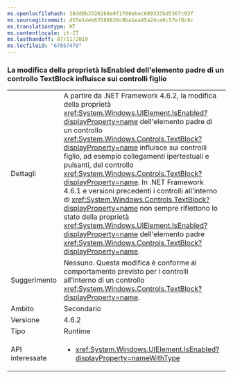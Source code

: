 ```yaml
---
ms.openlocfilehash: 38dd0b33202b8e8f1708ebec689333bd5367c93f
ms.sourcegitcommit: d55e14eb63588830c0ba1ea95a24ce6c57ef8c8c
ms.translationtype: HT
ms.contentlocale: it-IT
ms.lasthandoff: 07/11/2019
ms.locfileid: "67857479"
---
```

### <a name="changing-the-isenabled-property-of-the-parent-of-a-textblock-control-affects-any-child-controls"></a>La modifica della proprietà IsEnabled dell'elemento padre di un controllo TextBlock influisce sui controlli figlio

|   |   |
|---|---|
|Dettagli|A partire da .NET Framework 4.6.2, la modifica della proprietà <xref:System.Windows.UIElement.IsEnabled?displayProperty=name> dell'elemento padre di un controllo <xref:System.Windows.Controls.TextBlock?displayProperty=name> influisce sui controlli figlio, ad esempio collegamenti ipertestuali e pulsanti, del controllo <xref:System.Windows.Controls.TextBlock?displayProperty=name>. In .NET Framework 4.6.1 e versioni precedenti i controlli all'interno di <xref:System.Windows.Controls.TextBlock?displayProperty=name> non sempre riflettono lo stato della proprietà <xref:System.Windows.UIElement.IsEnabled?displayProperty=name> dell'elemento padre <xref:System.Windows.Controls.TextBlock?displayProperty=name>.|
|Suggerimento|Nessuno. Questa modifica è conforme al comportamento previsto per i controlli all'interno di un controllo <xref:System.Windows.Controls.TextBlock?displayProperty=name>.|
|Ambito|Secondario|
|Versione|4.6.2|
|Tipo|Runtime|
|API interessate|<ul><li><xref:System.Windows.UIElement.IsEnabled?displayProperty=nameWithType></li></ul>|

